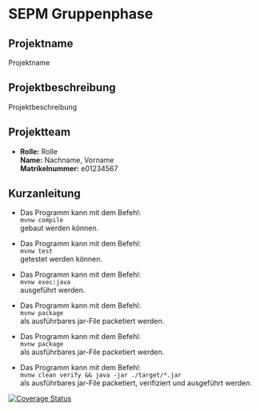 # SEPM Gruppenphase

## Projektname

Projektname

## Projektbeschreibung

Projektbeschreibung

## Projektteam

*   **Rolle:**          Rolle\
    **Name:**           Nachname, Vorname\
    **Matrikelnummer:** e01234567

## Kurzanleitung

*   Das Programm kann mit dem Befehl:\
    ```mvnw compile```\
    gebaut werden können.

*   Das Programm kann mit dem Befehl:\
    ```mvnw test```\
    getestet werden können.

*   Das Programm kann mit dem Befehl:\
    ```mvnw exec:java```\
    ausgeführt werden.

*   Das Programm kann mit dem Befehl:\
    ```mvnw package```\
    als ausführbares jar-File packetiert werden.

*   Das Programm kann mit dem Befehl:\
    ```mvnw package```\
    als ausführbares jar-File packetiert werden.

*   Das Programm kann mit dem Befehl:\
    ```mvnw clean verify && java -jar ./target/*.jar```\
    als ausführbares jar-File packetiert, verifiziert und ausgeführt werden.

[![Coverage Status](https://coveralls.io/repos/github/Bernhard-St/sepm-group-assignment/badge.svg?branch=dev)](https://coveralls.io/github/Bernhard-St/sepm-group-assignment?branch=dev)